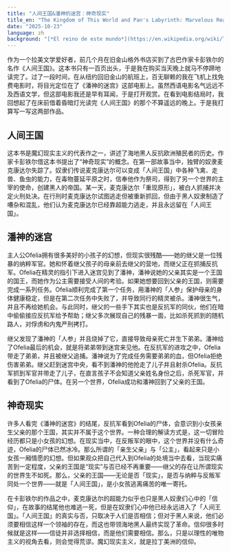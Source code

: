 ```yaml
---
title: "人间王国&潘神的迷宫：神奇现实"
title_en: "The Kingdom of This World and Pan's Labyrinth: Marvelous Reality"
date: "2025-10-23"
language: zh
background: "[*El reino de este mundo*](https://en.wikipedia.org/wiki/The_Kingdom_of_This_World) (*The Kingdom of This World*) is a 1949 novel by the Cuban author [Alejo Carpentier](https://en.wikipedia.org/wiki/Alejo_Carpentier) about the Haitian Revolution. [*El laberinto del fauno*](https://en.wikipedia.org/wiki/Pan%27s_Labyrinth) (*Pan's Labyrinth*) is a 2006 film by the Mexican director [Guillermo del Toro](https://en.wikipedia.org/wiki/Guillermo_del_Toro) about a story in Francoist Spain in 1944. They are both important magical realism works and share similar structures and interpretations."
---
```


作为一个拉美文学爱好者，前几个月在旧金山格外书店买到了古巴作家卡彭铁尔的名作《人间王国》。这本书只有一百页出头，于是我在购买当天晚上就马不停蹄地读完了。过了一段时间，在从纽约回旧金山的航班上，百无聊赖的我在飞机上找免费电影时，将目光定位在了《潘神的迷宫》这部电影上。虽然西语电影名气远远不及西语文学，但这部电影我还是早有耳闻，于是打开观赏。在看到电影结局时，我回想起了在床前借着昏暗灯光读完《人间王国》的那个不算遥远的晚上。于是我打算写一写这两部作品。

## 人间王国

这本书是魔幻现实主义的代表作之一，讲述了海地黑人反抗欧洲殖民者的历史。作家卡彭铁尔借这本书提出了“神奇现实”的概念。在第一部故事当中，独臂的奴隶麦克康达尔失踪了。奴隶们传说麦克康达尔可以变成「人间王国」中各种飞禽、走兽、鱼虫的能力，在毒物蔓延平原之时，信奉他作为祭司，得到了另一个世界的主宰的使命，创建黑人的帝国。某一天，麦克康达尔「重现原形」，被白人抓捕并决定火刑处决。在行刑时麦克康达尔试图逃走但被重新抓回，但由于黑人奴隶制造了嘈杂和混乱，他们认为麦克康达尔已经靠超能力逃走，并且永远留在「人间王国」。

## 潘神的迷宫

主人公Ofelia拥有很多美好的小孩子的幻想，但现实很残酷——她的继父是一位残暴的纳粹军官。她和怀着继父孩子的母亲前去继父的营地，而继父正在抓捕反抗军。Ofelia在精灵的指引下进入迷宫见到了潘神，潘神说她的父亲其实是一个王国的国王，而她作为公主需要接受人间的考验。如果她想要回到父亲的王国，则需要完成一系列任务。Ofelia顺利完成了第一个任务，用潘神的「人参」保护母亲的身体健康稳定，但是在第二次任务中失败了，并导致同行的精灵被杀。潘神很生气，并且不再给她机会。与此同时，继父的一些手下其实也是反抗军的同伙，他们在暗中偷偷接应反抗军给予帮助；继父多次展现自己的残暴一面，比如杀死抓到的随机路人，对俘虏和内鬼严刑拷打。

继父发现了潘神的「人参」并且烧掉了它，直接导致母亲死亡并生下弟弟。潘神给了Ofelia最后的机会，就是将弟弟带到迷宫来见他。在反抗军的进攻之中，Ofelia带走了弟弟，并且被继父追捕。潘神说为了完成任务需要弟弟的血，但Ofelia拒绝伤害弟弟。继父赶到迷宫中央，看不到潘神的他抢走了儿子并且射杀Ofelia。反抗军抓到军官并带走了儿子，在直言孩子不会知道父亲姓名身份之后，杀死军官，并看到了Ofelia的尸体。在另一个世界，Ofelia成功和潘神回到了父亲的王国。

## 神奇现实

许多人看完《潘神的迷宫》的结尾，反抗军看到Ofelia的尸体，会意识到小女孩亲生父亲的那个王国，其实并不属于这个世界。一种合理的解读方式是，这一切冒险经历都只是小女孩的幻想。在现实当中，在反叛军的眼中，这个世界并没有什么奇迹，Ofelia的尸体已然冰冷。那么所谓的「亲生父亲」与「公主」，看起来只是小女孩一厢情愿的幻想。但如果观众把自己代入到Ofelia的处境当中去看，当现实痛苦到一定程度，父亲的王国是“现实”与否已经不再重要——继父的存在让所谓现实的世界生不如死。那么，父亲的王国——无论是否「现实」，是否与纳粹与反叛军同处一个世界——就是「人间王国」，是小女孩逃离痛苦的唯一寄托。

在卡彭铁尔的作品之中，麦克康达尔的超能力似乎也只是黑人奴隶们心中的「信仰」，在故事的结尾他也难逃一死，但是在奴隶们心中他已经永远进入了「人间王国」。「人间王国」的真实与否，只取决于人们是否相信；但对于黑人来说，他们必须要相信这样一个领袖的存在，而这也带领海地黑人最终实现了革命。信仰很多时候就是这样——信徒并非选择相信，而是他们需要相信。那么，只是以理性的唯物主义的视角去看，则会觉得荒谬。魔幻现实主义，就是拉丁美洲的信仰。